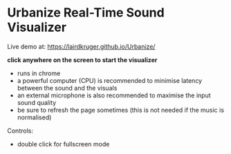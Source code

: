 # Urbanize Real-Time Sound Visualizer
Live demo at: https://lairdkruger.github.io/Urbanize/

**click anywhere on the screen to start the visualizer**

- runs in chrome
- a powerful computer (CPU) is recommended to minimise latency between the sound and the visuals
- an external microphone is also recommended to maximise the input sound quality
- be sure to refresh the page sometimes (this is not needed if the music is normalised)

Controls:
- double click for fullscreen mode
